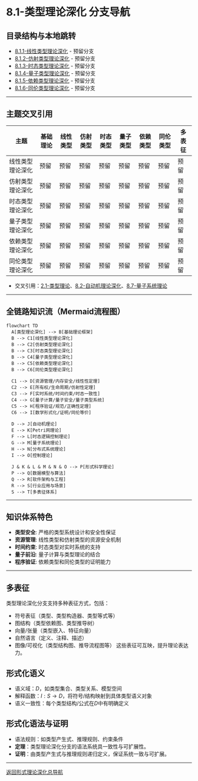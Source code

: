 # 8.1-类型理论深化 分支导航

## 目录结构与本地跳转

- [8.1.1-线性类型理论深化](8.1.1-线性类型理论深化.md) - 预留分支
- [8.1.2-仿射类型理论深化](8.1.2-仿射类型理论深化.md) - 预留分支
- [8.1.3-时态类型理论深化](8.1.3-时态类型理论深化.md) - 预留分支
- [8.1.4-量子类型理论深化](8.1.4-量子类型理论深化.md) - 预留分支
- [8.1.5-依赖类型理论深化](8.1.5-依赖类型理论深化.md) - 预留分支
- [8.1.6-同伦类型理论深化](8.1.6-同伦类型理论深化.md) - 预留分支

---

## 主题交叉引用

| 主题      | 基础理论 | 线性类型 | 仿射类型 | 时态类型 | 量子类型 | 依赖类型 | 同伦类型 | 多表征 |
|-----------|----------|----------|----------|----------|----------|----------|----------|--------|
| 线性类型理论深化| 预留     | 预留     | 预留     | 预留     | 预留     | 预留     | 预留     | 预留   |
| 仿射类型理论深化| 预留     | 预留     | 预留     | 预留     | 预留     | 预留     | 预留     | 预留   |
| 时态类型理论深化| 预留     | 预留     | 预留     | 预留     | 预留     | 预留     | 预留     | 预留   |
| 量子类型理论深化| 预留     | 预留     | 预留     | 预留     | 预留     | 预留     | 预留     | 预留   |
| 依赖类型理论深化| 预留     | 预留     | 预留     | 预留     | 预留     | 预留     | 预留     | 预留   |
| 同伦类型理论深化| 预留     | 预留     | 预留     | 预留     | 预留     | 预留     | 预留     | 预留   |

- 交叉引用：[2.1-类型理论](../2-形式科学理论/2.1-类型理论/README.md)、[8.2-自动机理论深化](../8.2-自动机理论深化/README.md)、[8.7-量子系统理论](../8.7-量子系统理论/README.md)

---

## 全链路知识流（Mermaid流程图）

```mermaid
flowchart TD
  A[类型理论深化] --> B[基础理论框架]
  B --> C1[线性类型理论深化]
  B --> C2[仿射类型理论深化]
  B --> C3[时态类型理论深化]
  B --> C4[量子类型理论深化]
  B --> C5[依赖类型理论深化]
  B --> C6[同伦类型理论深化]
  
  C1 --> D[资源管理/内存安全/线性性定理]
  C2 --> E[所有权/生命周期/仿射性定理]
  C3 --> F[实时系统/时间约束/时态一致性]
  C4 --> G[量子计算/量子安全/量子类型系统]
  C5 --> H[程序验证/规范/正确性定理]
  C6 --> I[数学形式化/证明/同伦等价]
  
  D --> J[自动机理论]
  E --> K[Petri网理论]
  F --> L[时态逻辑控制理论]
  G --> M[量子系统理论]
  H --> N[分布式系统理论]
  I --> O[控制理论]
  
  J & K & L & M & N & O --> P[形式科学理论]
  P --> Q[数据模型与算法]
  Q --> R[软件架构与工程]
  R --> S[行业应用与场景]
  S --> T[多表征体系]
```

---

## 知识体系特色

- **类型安全**: 严格的类型系统设计和安全性保证
- **资源管理**: 线性类型和仿射类型的资源安全机制
- **时间约束**: 时态类型对实时系统的支持
- **量子前沿**: 量子计算与类型理论的结合
- **程序验证**: 依赖类型和同伦类型的证明能力

---

## 多表征

类型理论深化分支支持多种表征方式，包括：

- 符号表征（类型、类型构造器、类型等式等）
- 图结构（类型依赖图、类型推导树）
- 向量/张量（类型嵌入、特征向量）
- 自然语言（定义、注释、描述）
- 图像/可视化（类型结构图、推导流程图等）
这些表征可互映，提升理论表达力。

## 形式化语义

- 语义域：$D$，如类型集合、类型关系、模型空间
- 解释函数：$I: S \to D$，将符号/结构映射到具体类型语义对象
- 语义一致性：每个类型结构/公式在$D$中有明确定义

## 形式化语法与证明

- 语法规则：如类型产生式、推理规则、约束条件
- **定理**：类型理论深化分支的语法系统具一致性与可扩展性。
- **证明**：由类型产生式与推理规则递归定义，保证系统一致与可扩展。

---

[返回形式理论深化总导航](../README.md)
